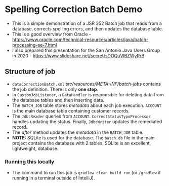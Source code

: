 # Spelling Correction Batch Demo
* This is a simple demonstration of a JSR 352 Batch job that reads from a database, corrects spelling errors, and then updates the database table.
* This is a good overview from Oracle - https://www.oracle.com/technical-resources/articles/java/batch-processing-ee-7.html
* I also prepared this presentation for the San Antonio Java Users Group in 2020 - https://www.slideshare.net/secret/sDOQuVlBZWyRrB

## Structure of job
* `dataCorrectionBatch.xml` _src/resources/META-INF/batch-jobs_ contains the job definition. There is only **one step**.
* In `CustomJobListener`, a `DataHandler` is responsible for deleting data from the database tables and then inserting data.
* The `BATCH_JOB` table stores _metadata_ about each job execution. `ACCOUNT` is the main database table containing customer records.
* The `JdbcReader` queries from `ACCOUNT`. `CorrectStatusTypoProcessor` handles updating the status. Finally, `JdbcWriter` updates the remediated record.
* The _after_ method updates the _metadata_ in the `BATCH_JOB` table.
* **NOTE:** SQLite is used for the database. The `batch.db` file in the main project contains the database with 2 tables. SQLite is an excellent, lightweight, database.

### Running this locally
* The command to run this job is `gradlew clean build run` (or `/gradlew` if running in a terminal outside of IntelliJ).
